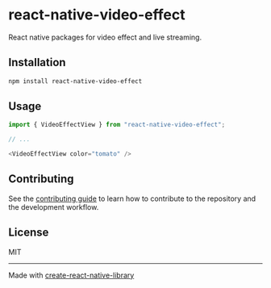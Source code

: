 # react-native-video-effect

React native packages for video effect and live streaming.

## Installation

```sh
npm install react-native-video-effect
```

## Usage

```js
import { VideoEffectView } from "react-native-video-effect";

// ...

<VideoEffectView color="tomato" />
```

## Contributing

See the [contributing guide](CONTRIBUTING.md) to learn how to contribute to the repository and the development workflow.

## License

MIT

---

Made with [create-react-native-library](https://github.com/callstack/react-native-builder-bob)
